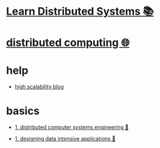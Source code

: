 # [Learn Distributed Systems 📚](https://my.mindnode.com/mxFpyqEV2YXLGBoLgUBydSWkB1qdXqzvbqzQpZZv)

# [distributed computing 🌐](http://www.wikiwand.com/en/Distributed_computing)


# help


- [high scalability blog](http://highscalability.com/)


# basics


- [1. distributed computer systems engineering 📝](https://ocw.mit.edu/courses/electrical-engineering-and-computer-science/6-824-distributed-computer-systems-engineering-spring-2006/)

- [1. designing data intensive applications 📕](http://dataintensive.net/)

